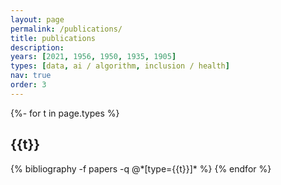 ```yaml
---
layout: page
permalink: /publications/
title: publications
description:
years: [2021, 1956, 1950, 1935, 1905]
types: [data, ai / algorithm, inclusion / health]
nav: true
order: 3
---
```

<!-- _pages/publications.md -->
<div class="publications">

{%- for t in page.types %}
  <h2 class="type">{{t}}</h2>
  {% bibliography -f papers -q @*[type={{t}}]* %}
{% endfor %}

</div>
